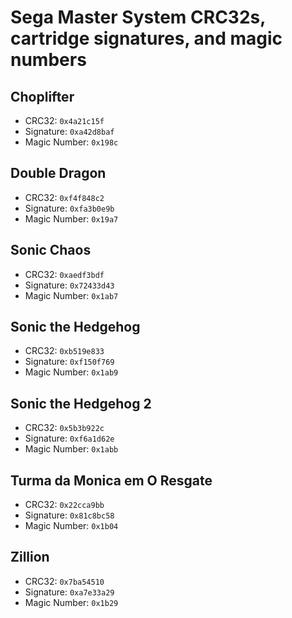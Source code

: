 # Sega Master System CRC32s, cartridge signatures, and magic numbers

## Choplifter

- CRC32: `0x4a21c15f`
- Signature: `0xa42d8baf`
- Magic Number: `0x198c`

## Double Dragon

- CRC32: `0xf4f848c2`
- Signature: `0xfa3b0e9b`
- Magic Number: `0x19a7`

## Sonic Chaos

- CRC32: `0xaedf3bdf`
- Signature: `0x72433d43`
- Magic Number: `0x1ab7`

## Sonic the Hedgehog

- CRC32: `0xb519e833`
- Signature: `0xf150f769`
- Magic Number: `0x1ab9`

## Sonic the Hedgehog 2

- CRC32: `0x5b3b922c`
- Signature: `0xf6a1d62e`
- Magic Number: `0x1abb`

## Turma da Monica em O Resgate

- CRC32: `0x22cca9bb`
- Signature: `0x81c8bc58`
- Magic Number: `0x1b04`

## Zillion

- CRC32: `0x7ba54510`
- Signature: `0xa7e33a29`
- Magic Number: `0x1b29`
